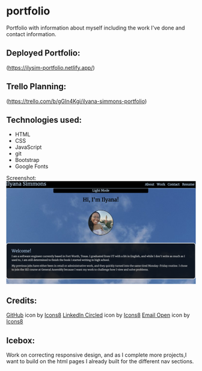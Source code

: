 # portfolio
Portfolio with information about myself including the work I've done and contact information.

## Deployed Portfolio:
(https://ilysim-portfolio.netlify.app/)
## Trello Planning:
(https://trello.com/b/gGIn4Kgi/ilyana-simmons-portfolio)

## Technologies used:
- HTML
- CSS
- JavaScript
- git
- Bootstrap
- Google Fonts

Screenshot:
[<img src="./assets/Portfolio.png">](https://github.com/ilsyim/portfolio/commit/75d34ab161b19523dc17fdefaa2d50b1b900ca21#r75740240)

## Credits:
  <a target="_blank" href="https://icons8.com/icon/12599/github">GitHub</a> icon by <a target="_blank" href="https://icons8.com">Icons8</a>
  <a target="_blank" href="https://icons8.com/icon/60444/linkedin-circled">LinkedIn Circled</a> icon by <a target="_blank" href="https://icons8.com">Icons8</a>
  <a target="_blank" href="https://icons8.com/icon/124385/email-open">Email Open</a> icon by <a target="_blank" href="https://icons8.com">Icons8</a>

  ## Icebox:
  Work on correcting responsive design, and as I complete more projects,I want to build on the html pages I already built for the different nav sections.


